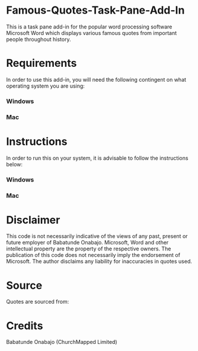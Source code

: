 # Famous-Quotes-Task-Pane-Add-In
This is a task pane add-in for the popular word processing software Microsoft Word which displays various famous quotes from important people throughout history.

# Requirements
In order to use this add-in, you will need the following contingent on what operating system you are using:

### Windows

### Mac

# Instructions
In order to run this on your system, it is advisable to follow the instructions below:

### Windows

### Mac

# Disclaimer
This code is not necessarily indicative of the views of any past, present or future employer of Babatunde Onabajo. Microsoft, Word and other intellectual property are the property of the respective owners. The publication of this code does not necessarily imply the endorsement of Microsoft. The author disclaims any liability for inaccuracies in quotes used.

# Source
Quotes are sourced from: 

# Credits
Babatunde Onabajo (ChurchMapped Limited)
